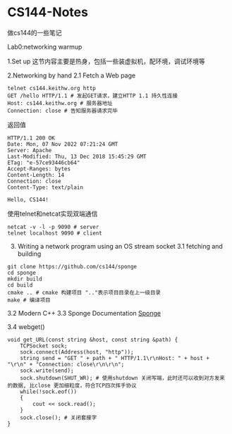 # CS144-Notes
做cs144的一些笔记

Lab0:networking warmup

1.Set up
这节内容主要是热身，包括一些装虚拟机，配环境，调试环境等

2.Networking by hand
2.1 Fetch a Web page
```
telnet cs144.keithw.org http
GET /hello HTTP/1.1 # 发起GET请求，建立HTTP 1.1 持久性连接
Host: cs144.keithw.org # 服务器地址
Connection: close # 告知服务器请求完毕
```
返回值
```
HTTP/1.1 200 OK
Date: Mon, 07 Nov 2022 07:21:24 GMT
Server: Apache
Last-Modified: Thu, 13 Dec 2018 15:45:29 GMT
ETag: "e-57ce93446cb64"
Accept-Ranges: bytes
Content-Length: 14
Connection: close
Content-Type: text/plain

Hello, CS144!
```
使用telnet和netcat实现双端通信
```
netcat -v -l -p 9090 # server
telnet localhost 9090 # client
```

3. Writing a network program using an OS stream socket
3.1 fetching and building
```
git clone https://github.com/cs144/sponge
cd sponge
mkdir build
cd build
cmake .. # cmake 构建项目 ".."表示项目目录在上一级目录
make # 编译项目
```
3.2 Modern C++
3.3 Sponge Documentation
[Sponge](https://cs144.github.io/doc/lab0)

3.4 webget()
```
void get_URL(const string &host, const string &path) {
    TCPSocket sock;
    sock.connect(Address(host, "http"));
    string send = "GET " + path + " HTTP/1.1\r\nHost: " + host + "\r\n" + "Connection: close\r\n\r\n";
    sock.write(send);
    sock.shutdown(SHUT_WR); # 使用shutdown 关闭写端，此时还可以收到对方发来的数据, 比close 更加细粒度，符合TCP四次挥手协议
    while(!sock.eof())
    {
        cout << sock.read();
    }
    sock.close(); # 关闭套接字
}
```
